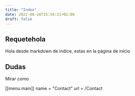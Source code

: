 ```yaml
---
title: "Index"
date: 2022-08-16T15:54:21+02:00
draft: false
---
```


## Requetehola

Hola desde markdown de indice, estas en la página de inicio

## Dudas

Mirar como

[[menu.main]]
    name = "Contact"
    url = /Contact
